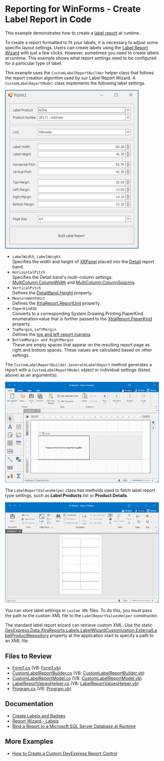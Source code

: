 
# Reporting for WinForms - Create Label Report in Code

This example demonstrates how to create a [label report](https://docs.devexpress.com/XtraReports/4792/create-popular-reports/create-labels-and-badges) at runtime.

To create a report formatted to fit your labels, it is necessary to adjust some specific layout settings. Users can create labels using the [Label Report Wizard](https://docs.devexpress.com/XtraReports/114845/create-end-user-reporting-applications/wpf-reporting/end-user-report-designer/gui/report-wizard/label-report) with just a few clicks.
However, sometimes you need to create labels at runtime. This example shows what report settings need to be configured for a particular type of label.

This example uses the `CustomLabelReportBuilder` helper class that follows the report creation algorithm used by our Label Report Wizard. A `CustomLabelReportModel` class implements the following label settings.


![Label Settings](Images/labelsettings.png)

- `LabelWidth`, `LabelHeight`  
Specifies the width and height of [XRPanel](https://docs.devexpress.com/XtraReports/DevExpress.XtraReports.UI.XRPanel) placed into the [Detail](https://docs.devexpress.com/XtraReports/2587/detailed-guide-to-devexpress-reporting/introduction-to-banded-reports) report band.
- `HorizontalPitch`  
Specifies the Detail band's multi-column settings: [MultiColumn.ColumnWidth](https://docs.devexpress.com/XtraReports/DevExpress.XtraReports.UI.MultiColumn.ColumnWidth) and [MultiColumn.ColumnSpacing](https://docs.devexpress.com/XtraReports/DevExpress.XtraReports.UI.MultiColumn.ColumnSpacing).
- `VerticalPitch`  
Defines the [DetailBand.Height](https://docs.devexpress.com/XtraReports/DevExpress.XtraReports.UI.XRControl.Height) property.
- `MeasurementUnit`  
Defines the [XtraReport.ReportUnit](https://docs.devexpress.com/XtraReports/DevExpress.XtraReports.UI.XtraReport.ReportUnit) property.
- `PaperKindID`  
Converts to a corresponding System.Drawing.Printing.PaperKind enumeration value that is further passed to the [XtraReport.PaperKind](https://docs.devexpress.com/XtraReports/DevExpress.XtraReports.UI.XtraReport.PaperKind) property.
- `TopMargin`, `LeftMargin`  
Defines the [top and left report margins](https://docs.devexpress.com/XtraReports/DevExpress.XtraReports.UI.XtraReport.Margins).
- `BottomMargin and RightMargin`  
These are empty spaces that appear on the resulting report page as right and bottom spaces. These values are calculated based on other settings.

The `CustomLabelReportBuilder.GenerateLabelReport` method generates a report with a `CustomLabelReportModel` object or individual settings (listed above) as an argument(s).

![Label Designer](Images/labeldesigner.png)

The `LabelReportValuesHelper` class has methods used to fetch label report type settings, such as **Label Products** list or **Product Details**.

![Label Viewer](Images/labelviewer.png)

You can store label settings in `custom XML` files. To do this, you must pass the path to the custom XML file to the `LabelReportValuesHelper` constructor.

The standard label report wizard can retrieve custom XML. Use the static [DevExpress.Data.XtraReports.Labels.LabelWizardCustomization.ExternalLabelProductRepository](https://docs.devexpress.com/XtraReports/DevExpress.XtraReports.Wizards.Labels.LabelWizardCustomization.ExternalLabelProductRepository) property at the application start to specify a path to an XML file.

## Files to Review

* [Form1.cs](CS/Reporting_how-to-create-a-label-report-at-runtime-t473792/Form1.cs) (VB: [Form1.vb](VB/Reporting_how-to-create-a-label-report-at-runtime-t473792/Form1.vb))
* [CustomLabelReportBuilder.cs](CS/Reporting_how-to-create-a-label-report-at-runtime-t473792/LabelReportRuntime/CustomLabelReportBuilder.cs) (VB: [CustomLabelReportBuilder.vb](VB/Reporting_how-to-create-a-label-report-at-runtime-t473792/LabelReportRuntime/CustomLabelReportBuilder.vb))
* [CustomLabelReportModel.cs](CS/Reporting_how-to-create-a-label-report-at-runtime-t473792/LabelReportRuntime/CustomLabelReportModel.cs) (VB: [CustomLabelReportModel.vb](VB/Reporting_how-to-create-a-label-report-at-runtime-t473792/LabelReportRuntime/CustomLabelReportModel.vb))
* [LabelReportValuesHelper.cs](CS/Reporting_how-to-create-a-label-report-at-runtime-t473792/LabelReportRuntime/LabelReportValuesHelper.cs) (VB: [LabelReportValuesHelper.vb](VB/Reporting_how-to-create-a-label-report-at-runtime-t473792/LabelReportRuntime/LabelReportValuesHelper.vb))
* [Program.cs](CS/Reporting_how-to-create-a-label-report-at-runtime-t473792/Program.cs) (VB: [Program.vb](VB/Reporting_how-to-create-a-label-report-at-runtime-t473792/Program.vb))

## Documentation

- [Create Labels and Badges](https://docs.devexpress.com/XtraReports/4792/create-reports/create-labels-and-badges)
- [Report Wizard - Labels](https://docs.devexpress.com/XtraReports/4242/visual-studio-report-designer/report-wizard/labels)
- [Bind a Report to a Microsoft SQL Server Database at Runtime](https://docs.devexpress.com/XtraReports/4793/detailed-guide-to-devexpress-reporting/bind-reports-to-data/sql-database/bind-a-report-to-a-microsoft-sql-server-database-runtime-sample)

## More Examples

- [How to Create a Custom DevExpress Report Control](https://github.com/DevExpress-Examples/Reporting-Custom-Controls)
